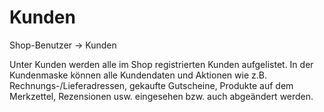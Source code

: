 # Kunden

Shop-Benutzer → Kunden

Unter Kunden werden alle im Shop registrierten Kunden aufgelistet. In der Kundenmaske können alle Kundendaten und Aktionen wie z.B. Rechnungs-/Lieferadressen, gekaufte Gutscheine, Produkte auf dem Merkzettel, Rezensionen usw. eingesehen bzw. auch abgeändert werden.